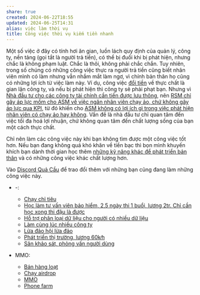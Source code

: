 ```yaml
---
share: true
created: 2024-06-22T18:55
updated: 2024-06-25T14:31
alias: việc làm thời vụ
title: Công việc thời vụ kiếm tiền nhanh
---
```

Một số việc ở đây có tính hơi ăn gian, luồn lách quy định của quản lý, công ty, nền tảng (gọi tắt là người trả tiền), có thể bị đuổi khi bị phát hiện, nhưng chắc là không phạm luật. Chắc là thôi, không phải chắc chắn. Tuy nhiên, trong số chúng có những công việc thực ra người trả tiền cũng biết nhân viên mình có làm nhưng vẫn nhắm mắt làm ngơ, vì chính bản thân họ cũng có những lợi ích từ việc làm này. Ví dụ, công việc [đổi tiền](./Ph%C3%A1t%20tri%E1%BB%83n%20th%E1%BB%8B%20tr%C6%B0%E1%BB%9Dng,%20l%C6%B0%C6%A1ng%2060k%E2%88%95h.md#Đổi%20tiền) về thực chất là gian lận công ty, và nếu bị phát hiện thì công ty sẽ phải phạt bạn. Nhưng vì [Nhà đầu tư cho các công ty tài chính cần tiền được lưu thông](../../Hi%E1%BB%83u%20bi%E1%BA%BFt%20s%C3%A2u/Trung%20gian%20thanh%20to%C3%A1n/L%E1%BB%A3i%20%C3%ADch,%20%C4%91%E1%BB%99ng%20c%C6%A1%20c%E1%BB%A7a%20c%C3%A1c%20b%C3%AAn/RSM%20v%C3%A0%20nh%C3%A0%20%C4%91%E1%BA%A7u%20t%C6%B0/Nh%C3%A0%20%C4%91%E1%BA%A7u%20t%C6%B0%20cho%20c%C3%A1c%20c%C3%B4ng%20ty%20t%C3%A0i%20ch%C3%ADnh%20c%E1%BA%A7n%20ti%E1%BB%81n%20%C4%91%C6%B0%E1%BB%A3c%20l%C6%B0u%20th%C3%B4ng.md), nên [RSM chỉ gây áp lực mồm cho ASM về việc ngăn nhân viên chạy ảo, chứ không gây áp lực qua KPI](../../Hi%E1%BB%83u%20bi%E1%BA%BFt%20s%C3%A2u/Trung%20gian%20thanh%20to%C3%A1n/L%E1%BB%A3i%20%C3%ADch,%20%C4%91%E1%BB%99ng%20c%C6%A1%20c%E1%BB%A7a%20c%C3%A1c%20b%C3%AAn/RSM%20v%C3%A0%20nh%C3%A0%20%C4%91%E1%BA%A7u%20t%C6%B0/RSM%20ch%E1%BB%89%20g%C3%A2y%20%C3%A1p%20l%E1%BB%B1c%20m%E1%BB%93m%20cho%20ASM%20v%E1%BB%81%20vi%E1%BB%87c%20ng%C4%83n%20nh%C3%A2n%20vi%C3%AAn%20ch%E1%BA%A1y%20%E1%BA%A3o,%20ch%E1%BB%A9%20kh%C3%B4ng%20g%C3%A2y%20%C3%A1p%20l%E1%BB%B1c%20qua%20KPI.md), từ đó khiến cho [ASM không có lợi ích gì trong việc phát hiện nhân viên có chạy ảo hay không](../../Hi%E1%BB%83u%20bi%E1%BA%BFt%20s%C3%A2u/Trung%20gian%20thanh%20to%C3%A1n/L%E1%BB%A3i%20%C3%ADch,%20%C4%91%E1%BB%99ng%20c%C6%A1%20c%E1%BB%A7a%20c%C3%A1c%20b%C3%AAn/ASM/ASM%20kh%C3%B4ng%20c%C3%B3%20l%E1%BB%A3i%20%C3%ADch%20g%C3%AC%20trong%20vi%E1%BB%87c%20ph%C3%A1t%20hi%E1%BB%87n%20nh%C3%A2n%20vi%C3%AAn%20c%C3%B3%20ch%E1%BA%A1y%20%E1%BA%A3o%20hay%20kh%C3%B4ng.md). Vấn đề là nhà đầu tư chỉ quan tâm đến việc tối đa hoá lợi nhuận, chứ không quan tâm đến chất lượng sống của bạn một cách thực chất.

Chỉ nên làm các công việc này khi bạn không tìm được một công việc tốt hơn. Nếu bạn đang không quá khó khăn về tiền bạc thì bọn mình khuyến khích bạn dành thời gian học thêm [những kỹ năng khác để phát triển bản thân](https://doi-thoai.deno.dev/c1.Việc-thời-vụ-kiếm-tiền-nhanh.1) và có những công việc khác chất lượng hơn.

Vào [Discord Quả Cầu](https://doi-thoai.deno.dev/discordQC.Việc-thời-vụ-kiếm-tiền-nhanh.1) để trao đổi thêm với những bạn cũng đang làm những công việc này.

- \-: 
    - [Chạy chỉ tiêu](./Ch%E1%BA%A1y%20ch%E1%BB%89%20ti%C3%AAu.md)
    - [Học làm tư vấn viên bảo hiểm, 2,5 ngày thi 1 buổi, lương 2tr. Chỉ cần học xong thi đậu là được](./H%E1%BB%8Dc%20l%C3%A0m%20t%C6%B0%20v%E1%BA%A5n%20vi%C3%AAn%20b%E1%BA%A3o%20hi%E1%BB%83m,%202,5%20ng%C3%A0y%20thi%201%20bu%E1%BB%95i,%20l%C6%B0%C6%A1ng%202tr.%20Ch%E1%BB%89%20c%E1%BA%A7n%20h%E1%BB%8Dc%20xong%20thi%20%C4%91%E1%BA%ADu%20l%C3%A0%20%C4%91%C6%B0%E1%BB%A3c.md)
    - [Hỗ trợ phân loại dữ liệu cho người có nhiều dữ liệu](./H%E1%BB%97%20tr%E1%BB%A3%20ph%C3%A2n%20lo%E1%BA%A1i%20d%E1%BB%AF%20li%E1%BB%87u%20cho%20ng%C6%B0%E1%BB%9Di%20c%C3%B3%20nhi%E1%BB%81u%20d%E1%BB%AF%20li%E1%BB%87u.md)
    - [Làm cùng lúc nhiều công ty](./L%C3%A0m%20c%C3%B9ng%20l%C3%BAc%20nhi%E1%BB%81u%20c%C3%B4ng%20ty.md)
    - [Lừa đảo hội lừa đảo](./L%E1%BB%ABa%20%C4%91%E1%BA%A3o%20h%E1%BB%99i%20l%E1%BB%ABa%20%C4%91%E1%BA%A3o.md)
    - [Phát triển thị trường, lương 60k∕h](./Ph%C3%A1t%20tri%E1%BB%83n%20th%E1%BB%8B%20tr%C6%B0%E1%BB%9Dng,%20l%C6%B0%C6%A1ng%2060k%E2%88%95h.md)
    - [Săn khảo sát, phỏng vấn người dùng](./S%C4%83n%20kh%E1%BA%A3o%20s%C3%A1t,%20ph%E1%BB%8Fng%20v%E1%BA%A5n%20ng%C6%B0%E1%BB%9Di%20d%C3%B9ng.md)

- MMO: 
    - [Bán hàng loạt](./MMO/B%C3%A1n%20h%C3%A0ng%20lo%E1%BA%A1t.md)
    - [Chạy airdrop](./MMO/Ch%E1%BA%A1y%20airdrop.md)
    - [MMO](./MMO/index.md)
    - [Phone farm](./MMO/Phone%20farm.md)


